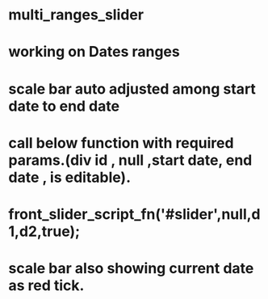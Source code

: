 # multi_ranges_slider
# working on Dates ranges
# scale bar auto adjusted among start date to end date

# call below function with required params.(div id , null ,start date, end date , is editable).
# front_slider_script_fn('#slider',null,d1,d2,true);

# scale bar also showing current date as red tick.
#
